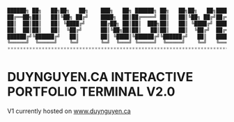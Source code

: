 ```javascript
██████╗ ██╗   ██╗██╗   ██╗    ███╗   ██╗ ██████╗ ██╗   ██╗██╗   ██╗███████╗███╗   ██╗
██╔══██╗██║   ██║╚██╗ ██╔╝    ████╗  ██║██╔════╝ ██║   ██║╚██╗ ██╔╝██╔════╝████╗  ██║
██║  ██║██║   ██║ ╚████╔╝     ██╔██╗ ██║██║  ███╗██║   ██║ ╚████╔╝ █████╗  ██╔██╗ ██║
██║  ██║██║   ██║  ╚██╔╝      ██║╚██╗██║██║   ██║██║   ██║  ╚██╔╝  ██╔══╝  ██║╚██╗██║
██████╔╝╚██████╔╝   ██║       ██║ ╚████║╚██████╔╝╚██████╔╝   ██║   ███████╗██║ ╚████║
╚═════╝  ╚═════╝    ╚═╝       ╚═╝  ╚═══╝ ╚═════╝  ╚═════╝    ╚═╝   ╚══════╝╚═╝  ╚═══╝
*************************************************************************************
```

# DUYNGUYEN.CA INTERACTIVE PORTFOLIO TERMINAL V2.0

V1 currently hosted on www.duynguyen.ca
